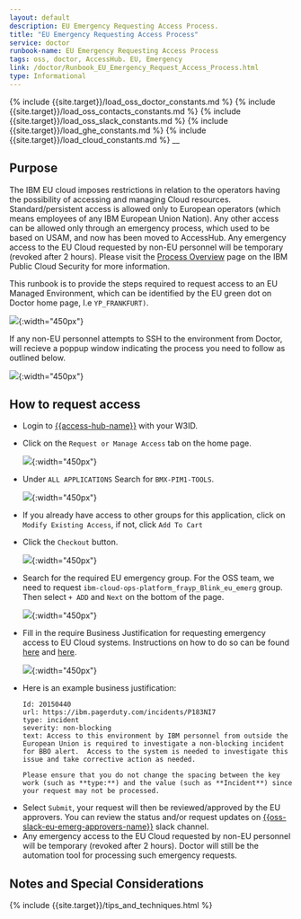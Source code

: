```yaml
---
layout: default
description: EU Emergency Requesting Access Process.
title: "EU Emergency Requesting Access Process"
service: doctor
runbook-name: EU Emergency Requesting Access Process
tags: oss, doctor, AccessHub. EU, Emergency
link: /doctor/Runbook_EU_Emergency_Request_Access_Process.html
type: Informational
---
```


{% include {{site.target}}/load_oss_doctor_constants.md %}
{% include {{site.target}}/load_oss_contacts_constants.md %}
{% include {{site.target}}/load_oss_slack_constants.md %}
{% include {{site.target}}/load_ghe_constants.md %}
{% include {{site.target}}/load_cloud_constants.md %}
\_\_

## Purpose

The IBM EU cloud imposes restrictions in relation to the operators having the possibility of accessing and managing Cloud resources. Standard/persistent access is allowed only to European operators (which means employees of any IBM European Union Nation). Any other access can be allowed only through an emergency process, which used to be based on USAM, and now has been moved to AccessHub. Any emergency access to the EU Cloud requested by non-EU personnel will be temporary (revoked after 2 hours). Please visit the [Process Overview](https://pages.github.ibm.com/ibmcloud/Security/guidance/AccessHub-EUCloud.html#process-overview) page on the IBM Public Cloud Security for more information.

This runbook is to provide the steps required to request access to an EU Managed Environment, which can be identified by the EU green dot on Doctor home page, I.e `YP_FRANKFURT)`.

![]({{site.baseurl}}/docs/runbooks/doctor/images/doctor_eu_managed.jpg){:width="450px"}

If any non-EU personnel attempts to SSH to the environment from Doctor, will recieve a poppup window indicating the process you need to follow as outlined below.

![]({{site.baseurl}}/docs/runbooks/doctor/images/accesshub_eu_permission_denied.jpg){:width="450px"}

## How to request access

- Login to [{{access-hub-name}}]({{access-hub-link}}/) with your W3ID.
- Click on the `Request or Manage Access` tab on the home page.

  ![]({{site.baseurl}}/docs/runbooks/doctor/images/accesshub_request_access.png){:width="450px"}

- Under `ALL APPLICATIONS` Search for `BMX-PIM1-TOOLS`.

  ![]({{site.baseurl}}/docs/runbooks/doctor/images/accesshub_input_application.png){:width="450px"}

- If you already have access to other groups for this application, click on `Modify Existing Access`, if not, click `Add To Cart`
- Click the `Checkout` button.

  ![]({{site.baseurl}}/docs/runbooks/doctor/images/accesshub_checkout.png){:width="450px"}

- Search for the required EU emergency group. For the OSS team, we need to request `ibm-cloud-ops-platform_frayp_Blink_eu_emerg` group. Then select `+ ADD` and `Next` on the bottom of the page.

  ![]({{site.baseurl}}/docs/runbooks/doctor/images/accesshub_eu_select_group.jpg){:width="450px"}

- Fill in the require Business Justification for requesting emergency access to EU Cloud systems. Instructions on how to do so can be found [here](https://pages.github.ibm.com/ibmcloud/Security/guidance/AccessHub-EUCloud-business-justification.html) and [here](https://ibm.ent.box.com/notes/238959050795?s=ynjzv8y39teohs9b2tnd7tqgtbtb1s5t).

  ![]({{site.baseurl}}/docs/runbooks/doctor/images/accesshub_eu_bus_justification.jpg){:width="450px"}

* Here is an example business justification:

  ```
  Id: 20150440
  url: https://ibm.pagerduty.com/incidents/P183NI7
  type: incident
  severity: non-blocking
  text: Access to this environment by IBM personnel from outside the European Union is required to investigate a non-blocking incident for BBO alert.  Access to the system is needed to investigate this issue and take corrective action as needed.
  ```

  `Please ensure that you do not change the spacing between the key work (such as **type:**) and the value (such as **Incident**) since your request may not be processed.`

- Select `Submit`, your request will then be reviewed/approved by the EU approvers. You can review the status and/or request updates on [{{oss-slack-eu-emerg-approvers-name}}]({{oss-slack-eu-emerg-approvers-link}}) slack channel.
- Any emergency access to the EU Cloud requested by non-EU personnel will be temporary (revoked after 2 hours). Doctor will still be the automation tool for processing such emergency requests.

## Notes and Special Considerations

{% include {{site.target}}/tips_and_techniques.html %}
